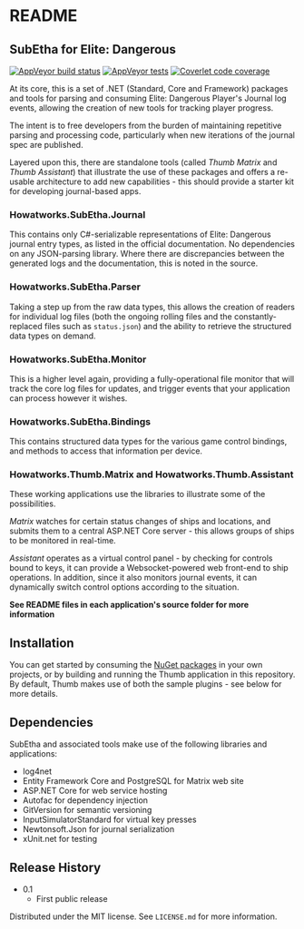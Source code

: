 # README #

## SubEtha for Elite: Dangerous

[![AppVeyor build status](https://img.shields.io/appveyor/ci/johnnysaucepn/subetha/master)](https://ci.appveyor.com/project/johnnysaucepn/subetha/branch/master)
[![AppVeyor tests](https://img.shields.io/appveyor/tests/johnnysaucepn/subetha/master)](https://ci.appveyor.com/project/johnnysaucepn/subetha/build/tests?branch=master)
[![Coverlet code coverage](https://img.shields.io/badge/dynamic/json?color=informational&label=coverage&query=%24.summary.linecoverage&suffix=%25&url=https%3A%2F%2Fci.appveyor.com%2Fapi%2Fprojects%2Fjohnnysaucepn%2Fsubetha%2Fartifacts%2FAnalysisResults%2FSummary.json%3Fbranch%3Dmaster)](https://ci.appveyor.com/api/projects/johnnysaucepn/subetha/artifacts/AnalysisResults/summary.htm?branch=master)

At its core, this is a set of .NET (Standard, Core and Framework) packages and tools for parsing and consuming Elite: Dangerous Player's Journal log events, allowing the creation of new tools for tracking player progress.

The intent is to free developers from the burden of maintaining repetitive parsing and processing
code, particularly when new iterations of the journal spec are published.

Layered upon this, there are standalone tools (called *Thumb Matrix* and *Thumb Assistant*) that illustrate the use of these packages and offers a re-usable architecture to add new capabilities - this should provide a starter kit for developing journal-based apps.

### Howatworks.SubEtha.Journal

This contains only C#-serializable representations of Elite: Dangerous journal entry types, as listed in the official documentation.
No dependencies on any JSON-parsing library. Where there are discrepancies between the generated logs and the documentation, this is noted in the source.

### Howatworks.SubEtha.Parser

Taking a step up from the raw data types, this allows the creation of readers for individual log files (both the ongoing rolling files and the constantly-replaced files such as `status.json`) and the ability to retrieve the structured data types on demand.

### Howatworks.SubEtha.Monitor

This is a higher level again, providing a fully-operational file monitor that will track the core log files for updates, and trigger events that your application can process however it wishes.

### Howatworks.SubEtha.Bindings

This contains structured data types for the various game control bindings, and methods to access that information per device.

### Howatworks.Thumb.Matrix and Howatworks.Thumb.Assistant

These working applications use the libraries to illustrate some of the possibilities.

*Matrix* watches for certain status changes of ships and locations, and submits them to a central ASP.NET Core server - this allows groups of ships to be monitored in real-time.

*Assistant* operates as a virtual control panel - by checking for controls bound to keys, it can provide a Websocket-powered web front-end to ship operations. In addition, since it also monitors journal events, it can dynamically switch control options according to the situation.

**See README files in each application's source folder for more information**

## Installation

You can get started by consuming the [NuGet packages](https://www.nuget.org/packages?q=Howatworks.SubEtha) in your own projects, or by building and running the Thumb application in this repository. By default, Thumb makes use of both the sample plugins - see below for more details.

## Dependencies

SubEtha and associated tools make use of the following libraries and applications:
* log4net
* Entity Framework Core and PostgreSQL for Matrix web site
* ASP.NET Core for web service hosting
* Autofac for dependency injection
* GitVersion for semantic versioning
* InputSimulatorStandard for virtual key presses
* Newtonsoft.Json for journal serialization
* xUnit.net for testing

## Release History

* 0.1
  * First public release
  
Distributed under the MIT license. See ``LICENSE.md`` for more information.
